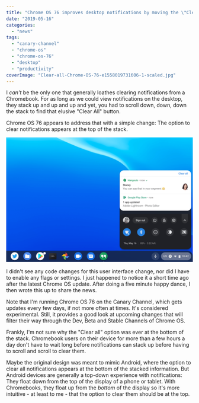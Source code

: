 ```yaml
---
title: "Chrome OS 76 improves desktop notifications by moving the \"Clear all\" button to the top"
date: "2019-05-16"
categories: 
  - "news"
tags: 
  - "canary-channel"
  - "chrome-os"
  - "chrome-os-76"
  - "desktop"
  - "productivity"
coverImage: "Clear-all-Chrome-OS-76-e1558019731606-1-scaled.jpg"
---
```


I _can't_ be the only one that generally loathes clearing notifications from a Chromebook. For as long as we could view notifications on the desktop, they stack up and up and up and yet, you had to scroll down, down, down the stack to find that elusive "Clear All" button.

Chrome OS 76 appears to address that with a simple change: The option to clear notifications appears at the top of the stack.

![](images/Chrome-OS-76-Clear-all-notifications-top-1024x682.png)

I didn't see any code changes for this user interface change, nor did I have to enable any flags or settings. I just happened to notice it a short time ago after the latest Chrome OS update. After doing a five minute happy dance, I then wrote this up to share the news.

Note that I'm running Chrome OS 76 on the Canary Channel, which gets updates every few days, if not more often at times. It's considered experimental. Still, it provides a good look at upcoming changes that will filter their way through the Dev, Beta and Stable Channels of Chrome OS.

Frankly, I'm not sure why the "Clear all" option was ever at the bottom of the stack. Chromebook users on their device for more than a few hours a day don't have to wait long before notifications can stack up before having to scroll and scroll to clear them.

Maybe the original design was meant to mimic Android, where the option to clear all notifications appears at the bottom of the stacked information. But Android devices are generally a top-down experience with notifications: They float down from the top of the display of a phone or tablet. With Chromebooks, they float up from the _bottom_ of the display so it's more intuitive - at least to me - that the option to clear them should be at the top.

